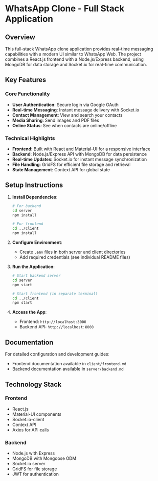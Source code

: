 # WhatsApp Clone - Full Stack Application

## Overview

This full-stack WhatsApp clone application provides real-time messaging capabilities with a modern UI similar to WhatsApp Web. The project combines a React.js frontend with a Node.js/Express backend, using MongoDB for data storage and Socket.io for real-time communication.

## Key Features

### Core Functionality
- **User Authentication**: Secure login via Google OAuth
- **Real-time Messaging**: Instant message delivery with Socket.io
- **Contact Management**: View and search your contacts
- **Media Sharing**: Send images and PDF files
- **Online Status**: See when contacts are online/offline

### Technical Highlights
- **Frontend**: Built with React and Material-UI for a responsive interface
- **Backend**: Node.js/Express API with MongoDB for data persistence
- **Real-time Updates**: Socket.io for instant message synchronization
- **File Handling**: GridFS for efficient file storage and retrieval
- **State Management**: Context API for global state

## Setup Instructions

1. **Install Dependencies**:
   ```bash
   # For backend
   cd server
   npm install

   # For frontend
   cd ../client
   npm install
   ```

2. **Configure Environment**:
   - Create `.env` files in both server and client directories
   - Add required credentials (see individual README files)

3. **Run the Application**:
   ```bash
   # Start backend server
   cd server
   npm start

   # Start frontend (in separate terminal)
   cd ../client
   npm start
   ```

4. **Access the App**:
   - Frontend: `http://localhost:3000`
   - Backend API: `http://localhost:8000`

## Documentation

For detailed configuration and development guides:
- Frontend documentation available in `client/frontend.md`
- Backend documentation available in `server/backend.md`

## Technology Stack

### Frontend
- React.js
- Material-UI components
- Socket.io-client
- Context API
- Axios for API calls

### Backend
- Node.js with Express
- MongoDB with Mongoose ODM
- Socket.io server
- GridFS for file storage
- JWT for authentication

